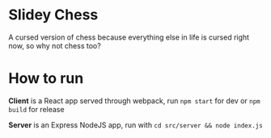 # Slidey Chess
A cursed version of chess because everything else in life is cursed right now, so why not chess too?

# How to run
**Client** is a React app served through webpack, run `npm start` for dev or `npm build` for release

**Server** is an Express NodeJS app, run with `cd src/server && node index.js`